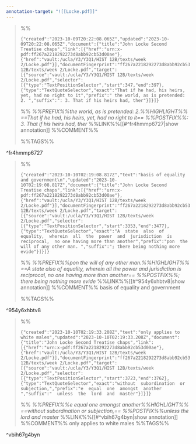 ```yaml
---
annotation-target: "![[Locke.pdf]]"
---
```



>%%
>```annotation-json
>{"created":"2023-10-09T20:22:08.065Z","updated":"2023-10-09T20:22:08.065Z","document":{"title":"John Locke Second Treatise chaps","link":[{"href":"urn:x-pdf:ff267a2218292273d8abb92cb53d00ae"},{"href":"vault:/ucla/Y3/Y3Q1/HIST 12B/texts/week 2/Locke.pdf"}],"documentFingerprint":"ff267a2218292273d8abb92cb53d00ae"},"uri":"vault:/ucla/Y3/Y3Q1/HIST 12B/texts/week 2/Locke.pdf","target":[{"source":"vault:/ucla/Y3/Y3Q1/HIST 12B/texts/week 2/Locke.pdf","selector":[{"type":"TextPositionSelector","start":347,"end":397},{"type":"TextQuoteSelector","exact":"That if he had, his heirs, yet, had no right to it","prefix":" the world, as is pretended: 2. ","suffix":": 3. That if his heirs had, ther"}]}]}
>```
>%%
>*%%PREFIX%%the world, as is pretended: 2.%%HIGHLIGHT%% ==That if he had, his heirs, yet, had no right to it== %%POSTFIX%%: 3. That if his heirs had, ther*
>%%LINK%%[[#^fr4hmmp6727|show annotation]]
>%%COMMENT%%
>
>%%TAGS%%
>
^fr4hmmp6727


>%%
>```annotation-json
>{"created":"2023-10-10T02:19:08.817Z","text":"basis of equality and government\n","updated":"2023-10-10T02:19:08.817Z","document":{"title":"John Locke Second Treatise chaps","link":[{"href":"urn:x-pdf:ff267a2218292273d8abb92cb53d00ae"},{"href":"vault:/ucla/Y3/Y3Q1/HIST 12B/texts/week 2/Locke.pdf"}],"documentFingerprint":"ff267a2218292273d8abb92cb53d00ae"},"uri":"vault:/ucla/Y3/Y3Q1/HIST 12B/texts/week 2/Locke.pdf","target":[{"source":"vault:/ucla/Y3/Y3Q1/HIST 12B/texts/week 2/Locke.pdf","selector":[{"type":"TextPositionSelector","start":3353,"end":3477},{"type":"TextQuoteSelector","exact":"A  state  also  of  equality,  wherein  all  the  power  and  jurisdiction  is  reciprocal,  no one having more than another","prefix":"pon  the will of any other man. ","suffix":"; there being nothing more evide"}]}]}
>```
>%%
>*%%PREFIX%%pon  the will of any other man.%%HIGHLIGHT%% ==A  state  also  of  equality,  wherein  all  the  power  and  jurisdiction  is  reciprocal,  no one having more than another== %%POSTFIX%%; there being nothing more evide*
>%%LINK%%[[#^954y6xhbtv8|show annotation]]
>%%COMMENT%%
>basis of equality and government
>
>%%TAGS%%
>
^954y6xhbtv8


>%%
>```annotation-json
>{"created":"2023-10-10T02:19:33.208Z","text":"only applies to white males","updated":"2023-10-10T02:19:33.208Z","document":{"title":"John Locke Second Treatise chaps","link":[{"href":"urn:x-pdf:ff267a2218292273d8abb92cb53d00ae"},{"href":"vault:/ucla/Y3/Y3Q1/HIST 12B/texts/week 2/Locke.pdf"}],"documentFingerprint":"ff267a2218292273d8abb92cb53d00ae"},"uri":"vault:/ucla/Y3/Y3Q1/HIST 12B/texts/week 2/Locke.pdf","target":[{"source":"vault:/ucla/Y3/Y3Q1/HIST 12B/texts/week 2/Locke.pdf","selector":[{"type":"TextPositionSelector","start":3723,"end":3762},{"type":"TextQuoteSelector","exact":"without  subordination  or  subjection,","prefix":"e  equal  one  amongst  another ","suffix":"  unless  the  lord  and  master"}]}]}
>```
>%%
>*%%PREFIX%%e  equal  one  amongst  another%%HIGHLIGHT%% ==without  subordination  or  subjection,== %%POSTFIX%%unless  the  lord  and  master*
>%%LINK%%[[#^vbih67g4byn|show annotation]]
>%%COMMENT%%
>only applies to white males
>%%TAGS%%
>
^vbih67g4byn
